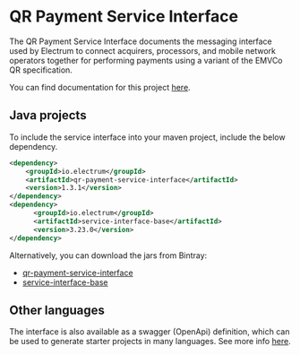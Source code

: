 # QR Payment Service Interface

The QR Payment Service Interface documents the messaging interface used by Electrum to connect acquirers, processors, and mobile network operators together for performing payments using a variant of the EMVCo QR specification.

You can find documentation for this project [here](https://electrumpayments.github.io/qr-payment-service-interface-docs/).

## Java projects

To include the service interface into your maven project, include the below dependency.

```xml
<dependency>
    <groupId>io.electrum</groupId>
    <artifactId>qr-payment-service-interface</artifactId>
    <version>1.3.1</version>
</dependency>
<dependency>
      <groupId>io.electrum</groupId>
      <artifactId>service-interface-base</artifactId>
      <version>3.23.0</version>
</dependency>
```

Alternatively, you can download the jars from Bintray:
- [qr-payment-service-interface](https://bintray.com/electrumpayments/java-open-source/qr-payment-service-interface)
- [service-interface-base](https://bintray.com/electrumpayments/java-open-source/service-interface-base)

## Other languages

The interface is also available as a swagger (OpenApi) definition, which can be used to generate starter projects in many languages. See more info [here](https://electrumpayments.github.io/qr-payment-service-interface-docs/specification/swagger).

